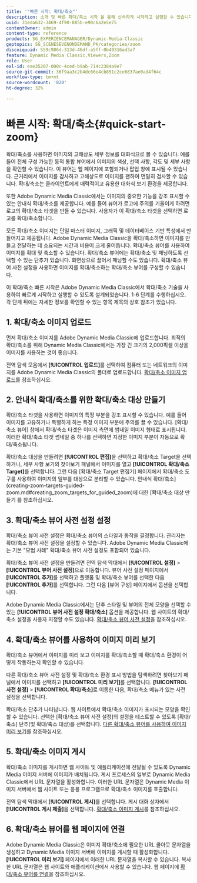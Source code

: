 ```yaml
---
title: '"빠른 시작: 확대/축소"'
description: 소개 및 빠른 확대/축소 시작 을 통해 신속하게 시작하고 실행할 수 있습니다.
uuid: 31eda632-3469-4f90-885b-e90c6a2e5e75
contentOwner: admin
content-type: reference
products: SG_EXPERIENCEMANAGER/Dynamic-Media-Classic
geptopics: SG_SCENESEVENONDEMAND_PK/categories/zoom
discoiquuid: 559c986d-313d-46df-a5ff-0b49316ad3a7
feature: Dynamic Media Classic,Viewers,Zoom
role: User
exl-id: eae35207-000c-4ced-b9ab-714c2384a9e7
source-git-commit: 36f9aa3c2b4dc66e4cb851c2ce6837ae0ad4f64c
workflow-type: tm+mt
source-wordcount: '820'
ht-degree: 32%

---
```


# 빠른 시작: 확대/축소{#quick-start-zoom}

확대/축소를 사용하면 이미지의 고해상도 세부 정보를 대화식으로 볼 수 있습니다. 예를 들어 전체 구성 가능한 동적 통합 뷰어에서 이미지의 색상, 선택 사항, 각도 및 세부 사항을 확인할 수 있습니다. 이 뷰어는 웹 페이지에 포함되거나 팝업 창에 표시될 수 있습니다. 근거리에서 이미지를 감사하고 고해상도로 이미지를 팬하여 면밀히 검사할 수 있습니다. 확대/축소는 클라이언트에게 매력적이고 유용한 대화식 보기 환경을 제공합니다.

또한 Adobe Dynamic Media Classic에서는 이미지의 중요한 기능을 강조 표시할 수 있는 안내식 확대/축소를 제공합니다. 예를 들어 뷰어가 로고에 주의를 기울이게 하려면 로고의 확대/축소 타겟을 만들 수 있습니다. 사용자가 이 확대/축소 타겟을 선택하면 로고를 확대/축소합니다.

모든 확대/축소 이미지는 단일 마스터 이미지, 그래픽 및 데이터베이스 기반 특성에서 만들어지고 제공됩니다. Adobe Dynamic Media Classic을 확대/축소하면 이미지를 만들고 전달하는 데 소요되는 시간과 비용이 크게 줄어듭니다. 확대/축소 뷰어를 사용하여 이미지를 확대 및 축소할 수 있습니다. 확대/축소 뷰어에는 확대/축소 및 패닝하도록 선택할 수 있는 단추가 있습니다. 화면상으로 끌어서 패닝할 수도 있습니다. 확대/축소 뷰어 사전 설정을 사용하면 이미지를 확대/축소하는 확대/축소 뷰어를 구성할 수 있습니다.

이 확대/축소 빠른 시작은 Adobe Dynamic Media Classic에서 확대/축소 기술을 사용하여 빠르게 시작하고 실행할 수 있도록 설계되었습니다. 1-6 단계를 수행하십시오. 각 단계 뒤에는 자세한 정보를 확인할 수 있는 항목 제목의 상호 참조가 있습니다.

## 1. 확대/축소 이미지 업로드

먼저 확대/축소 이미지를 Adobe Dynamic Media Classic에 업로드합니다. 최적의 확대/축소를 위해 Dynamic Media Classic에서는 가장 긴 크기의 2,000픽셀 이상을 이미지를 사용하는 것이 좋습니다.

전역 탐색 모음에서 **[!UICONTROL 업로드]**&#x200B;를 선택하여 컴퓨터 또는 네트워크의 이미지를 Adobe Dynamic Media Classic의 폴더로 업로드합니다. [확대/축소 이미지 업로드](uploading-zoom-images.md#uploading_zoom_images)를 참조하십시오.

## 2. 안내식 확대/축소를 위한 확대/축소 대상 만들기

확대/축소 타겟을 사용하면 이미지의 특정 부분을 강조 표시할 수 있습니다. 예를 들어 이미지를 고유하거나 특별하게 하는 특정 이미지 부분에 주의를 끌 수 있습니다. [확대/축소 뷰어] 창에서 확대/축소 타겟은 이미지 측면에 썸네일 이미지 형태로 표시됩니다. 이러한 확대/축소 타겟 썸네일 중 하나를 선택하면 지정한 이미지 부분이 자동으로 확대/축소됩니다.

확대/축소 대상을 만들려면 **[!UICONTROL 편집]**&#x200B;을 선택하고 확대/축소 Target을 선택하거나, 세부 사항 보기의 찾아보기 패널에서 이미지를 열고 **[!UICONTROL 확대/축소 Target]**&#x200B;를 선택합니다. 그런 다음 [확대/축소 Target 편집기] 페이지에서 확대/축소 도구를 사용하여 이미지의 일부를 대상으로 분리할 수 있습니다. 안내식 확대/축소](creating-zoom-targets-guided-zoom.md#creating_zoom_targets_for_guided_zoom)에 대한 [확대/축소 대상 만들기 를 참조하십시오.

## 3. 확대/축소 뷰어 사전 설정 설정

확대/축소 뷰어 사전 설정은 확대/축소 뷰어의 스타일과 동작을 결정합니다. 관리자는 확대/축소 뷰어 사전 설정을 설정할 수 있습니다. Adobe Dynamic Media Classic에는 기본 &quot;모범 사례&quot; 확대/축소 뷰어 사전 설정도 포함되어 있습니다.

확대/축소 뷰어 사전 설정을 만들려면 전역 탐색 막대에서 **[!UICONTROL 설정]** > **[!UICONTROL 뷰어 사전 설정]**&#x200B;으로 이동합니다. 뷰어 사전 설정 페이지에서 **[!UICONTROL 추가]**&#x200B;를 선택하고 플랫폼 및 확대/축소 뷰어를 선택한 다음 **[!UICONTROL 추가]**&#x200B;를 선택합니다. 그런 다음 [뷰어 구성] 페이지에서 옵션을 선택합니다.

Adobe Dynamic Media Classic에서는 단추 스타일 및 뷰어의 전체 모양을 선택할 수 있는 **[!UICONTROL 뷰어 사전 설정 확대/축소]** 옵션을 제공합니다. 웹 사이트의 확대/축소 설정을 사용자 지정할 수도 있습니다. [확대/축소 뷰어 사전 설정](setting-zoom-viewer-presets.md#setting_up_zoom_viewer_presets)을 참조하십시오.

## 4. 확대/축소 뷰어를 사용하여 이미지 미리 보기

확대/축소 뷰어에서 이미지를 미리 보고 이미지를 확대/축소할 때 확대/축소 환경이 어떻게 작동하는지 확인할 수 있습니다.

다른 확대/축소 뷰어 사전 설정 및 확대/축소 환경 표시 방법을 탐색하려면 찾아보기 패널에서 이미지를 선택하고 **[!UICONTROL 미리 보기]**&#x200B;를 선택합니다. **[!UICONTROL 사전 설정]** > **[!UICONTROL 확대/축소]**&#x200B;로 이동한 다음, 확대/축소 메뉴가 있는 사전 설정을 선택합니다.

확대/축소 단추가 나타납니다. 웹 사이트에서 확대/축소 이미지가 표시되는 모양을 확인할 수 있습니다. 선택한 [확대/축소 뷰어 사전 설정]의 설정을 테스트할 수 있도록 [확대/축소] 단추(및 확대/축소 대상)를 선택합니다. [다른 확대/축소 뷰어를 사용하여 이미지 미리 보기](previewing-image-assets-different-zoom.md#previewing_image_assets_with_different_zoom_viewers)를 참조하십시오.

## 5. 확대/축소 이미지 게시

확대/축소 이미지를 게시하면 웹 사이트 및 애플리케이션에 전달될 수 있도록 Dynamic Media 이미지 서버에 이미지가 배치됩니다. 게시 프로세스의 일부로 Dynamic Media Classic에서 URL 문자열을 활성화합니다. 이러한 URL 문자열은 Dynamic Media 이미지 서버에서 웹 사이트 또는 응용 프로그램으로 확대/축소 이미지를 호출합니다.

전역 탐색 막대에서 **[!UICONTROL 게시]**&#x200B;를 선택합니다. 게시 대화 상자에서 **[!UICONTROL 게시 제출]**&#x200B;을 선택합니다. [확대/축소 이미지 게시](publishing-zoom-images.md#publishing_zoom_images)를 참조하십시오.

## 6. 확대/축소 뷰어를 웹 페이지에 연결

Adobe Dynamic Media Classic은 이미지 확대/축소에 필요한 URL 콜아웃 문자열을 생성하고 Dynamic Media 이미지 서버에 이미지를 게시할 때 활성화합니다. **[!UICONTROL 미리 보기]** 페이지에서 이러한 URL 문자열을 복사할 수 있습니다. 복사한 URL 문자열은 웹 사이트와 애플리케이션에서 사용할 수 있습니다. 웹 페이지에 [확대/축소 뷰어를 연결](linking-zoom-viewers-web-pages.md#linking_zoom_viewers_to_your_web_pages)을 참조하십시오.

